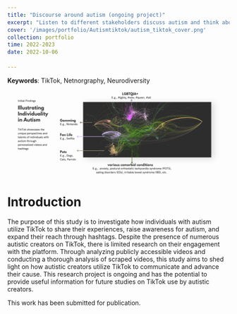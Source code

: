 ```yaml
---
title: "Discourse around autism (ongoing project)"
excerpt: "Listen to different stakeholders discuss autism and think about how it will shape the future technology?"
cover: '/images/portfolio/Autismtiktok/autism_tiktok_cover.png'
collection: portfolio
time: 2022-2023
date: 2022-10-06

---
```

**Keywords**: TikTok, Netnorgraphy, Neurodiversity

![teaser](/images/portfolio/Autismtiktok/autism_tiktok_teaser.png)


# Introduction

The purpose of this study is to investigate how individuals with autism utilize TikTok to share their experiences, raise awareness for autism, and expand their reach through hashtags. Despite the presence of numerous autistic creators on TikTok, there is limited research on their engagement with the platform. Through analyzing publicly accessible videos and conducting a thorough analysis of scraped videos, this study aims to shed light on how autistic creators utilize TikTok to communicate and advance their cause. This research project is ongoing and has the potential to provide useful information for future studies on TikTok use by autistic creators.

This work has been submitted for publication.